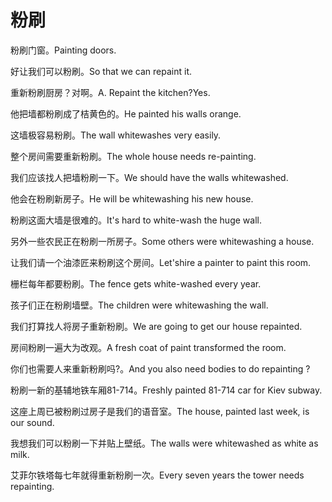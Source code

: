# 粉刷

<p><span class="chinese">粉刷门窗。</span><span class="english">Painting doors.</span></p>

<p><span class="chinese">好让我们可以粉刷。</span><span class="english">So that we can repaint it.</span></p>

<p><span class="chinese">重新粉刷厨房？对啊。</span><span class="english">A. Repaint the kitchen?Yes.</span></p>

<p><span class="chinese">他把墙都粉刷成了桔黄色的。</span><span class="english">He painted his walls orange.</span></p>

<p><span class="chinese">这墙极容易粉刷。</span><span class="english">The wall whitewashes very easily.</span></p>

<p><span class="chinese">整个房间需要重新粉刷。</span><span class="english">The whole house needs re-painting.</span></p>

<p><span class="chinese">我们应该找人把墙粉刷一下。</span><span class="english">We should have the walls whitewashed.</span></p>

<p><span class="chinese">他会在粉刷新房子。</span><span class="english">He will be whitewashing his new house.</span></p>

<p><span class="chinese">粉刷这面大墙是很难的。</span><span class="english">It's hard to white-wash the huge wall.</span></p>

<p><span class="chinese">另外一些农民正在粉刷一所房子。</span><span class="english">Some others were whitewashing a house.</span></p>

<p><span class="chinese">让我们请一个油漆匠来粉刷这个房间。</span><span class="english">Let'shire a painter to paint this room.</span></p>

<p><span class="chinese">栅栏每年都要粉刷。</span><span class="english">The fence gets white-washed every year.</span></p>

<p><span class="chinese">孩子们正在粉刷墙壁。</span><span class="english">The children were whitewashing the wall.</span></p>

<p><span class="chinese">我们打算找人将房子重新粉刷。</span><span class="english">We are going to get our house repainted.</span></p>

<p><span class="chinese">房间粉刷一遍大为改观。</span><span class="english">A fresh coat of paint transformed the room.</span></p>

<p><span class="chinese">你们也需要人来重新粉刷吗?。</span><span class="english">And you also need bodies to do repainting ?</span></p>

<p><span class="chinese">粉刷一新的基辅地铁车厢81-714。</span><span class="english">Freshly painted 81-714 car for Kiev subway.</span></p>

<p><span class="chinese">这座上周已被粉刷过房子是我们的语音室。</span><span class="english">The house, painted last week, is our sound.</span></p>

<p><span class="chinese">我想我们可以粉刷一下并贴上壁纸。</span><span class="english">The walls were whitewashed as white as milk.</span></p>

<p><span class="chinese">艾菲尔铁塔每七年就得重新粉刷一次。</span><span class="english">Every seven years the tower needs repainting.</span></p>

